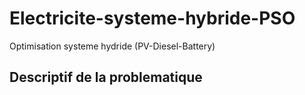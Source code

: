 # Electricite-systeme-hybride-PSO
Optimisation systeme hydride (PV-Diesel-Battery)
## Descriptif de la problematique
